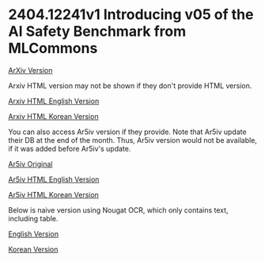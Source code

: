 # 2404.12241v1 Introducing v05 of the AI Safety Benchmark from MLCommons

[ArXiv Version](https://arxiv.org/abs/2404.12241v1)

Arxiv HTML version may not be shown if they don't provide HTML version.

[Arxiv HTML English Version](https://raw.githack.com/kh-kim/arxiv-translator/master/papers/2404.12241v1/paper.raw.en.html)

[Arxiv HTML Korean Version](https://raw.githack.com/kh-kim/arxiv-translator/master/papers/2404.12241v1/paper.raw.ko.html)

You can also access Ar5iv version if they provide.
Note that Ar5iv update their DB at the end of the month.
Thus, Ar5iv version would not be available, if it was added before Ar5iv's update.

[Ar5iv Original](https://ar5iv.org/abs/2404.12241v1)

[Ar5iv HTML English Version](https://raw.githack.com/kh-kim/arxiv-translator/master/papers/2404.12241v1/paper.ar5iv.en.html)

[Ar5iv HTML Korean Version](https://raw.githack.com/kh-kim/arxiv-translator/master/papers/2404.12241v1/paper.ar5iv.ko.html)

Below is naive version using Nougat OCR, which only contains text, including table.

[English Version](https://raw.githack.com/kh-kim/arxiv-translator/master/papers/2404.12241v1/paper.en.html)

[Korean Version](https://raw.githack.com/kh-kim/arxiv-translator/master/papers/2404.12241v1/paper.ko.html)
